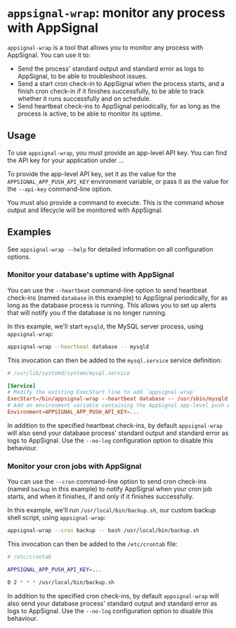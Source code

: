 # `appsignal-wrap`: monitor any process with AppSignal

`appsignal-wrap` is a tool that allows you to monitor any process with AppSignal. You can use it to:

- Send the process' standard output and standard error as logs to AppSignal, to be able to troubleshoot issues.
- Send a start cron check-in to AppSignal when the process starts, and a finish cron check-in if it finishes successfully, to be able to track whether it runs successfully and on schedule.
- Send heartbeat check-ins to AppSignal periodically, for as long as the process is active, to be able to monitor its uptime.

## Usage

To use `appsignal-wrap`, you must provide an app-level API key. You can find the API key for your application under ...

To provide the app-level API key, set it as the value for the `APPSIGNAL_APP_PUSH_API_KEY` environment variable, or pass it as the value for the `--api-key` command-line option.

You must also provide a command to execute. This is the command whose output and lifecycle will be monitored with AppSignal.

## Examples

See `appsignal-wrap --help` for detailed information on all configuration options.

### Monitor your database's uptime with AppSignal

You can use the `--heartbeat` command-line option to send heartbeat check-ins (named `database` in this example) to AppSignal periodically, for as long as the database process is running. This allows you to set up alerts that will notify you if the database is no longer running.

In this example, we'll start `mysqld`, the MySQL server process, using `appsignal-wrap`:

```sh
appsignal-wrap --heartbeat database -- mysqld
```

This invocation can then be added to the `mysql.service` service definition:

```conf
# /usr/lib/systemd/system/mysql.service

[Service]
# Modify the existing ExecStart line to add `appsignal-wrap`
ExecStart=/bin/appsignal-wrap --heartbeat database -- /usr/sbin/mysqld
# Add an environment variable containing the AppSignal app-level push API key
Environment=APPSIGNAL_APP_PUSH_API_KEY=...
```

In addition to the specified heartbeat check-ins, by default `appsignal-wrap` will also send your database process' standard output and standard error as logs to AppSignal. Use the `--no-log` configuration option to disable this behaviour.

### Monitor your cron jobs with AppSignal

You can use the `--cron` command-line option to send cron check-ins (named `backup` in this example) to notify AppSignal when your cron job starts, and when it finishes, if and only if it finishes successfully.

In this example, we'll run `/usr/local/bin/backup.sh`, our custom backup shell script, using `appsignal-wrap`:

```sh
appsignal-wrap --cron backup -- bash /usr/local/bin/backup.sh
```

This invocation can then be added to the `/etc/crontab` file:

```sh
# /etc/crontab

APPSIGNAL_APP_PUSH_API_KEY=...

0 2 * * * /usr/local/bin/backup.sh
```

In addition to the specified cron check-ins, by default `appsignal-wrap` will also send your database process' standard output and standard error as logs to AppSignal. Use the `--no-log` configuration option to disable this behaviour.
